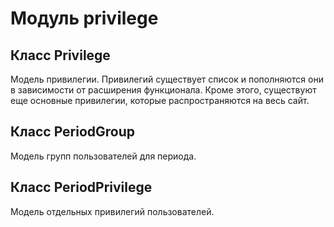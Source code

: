 # Модуль privilege



## Класс Privilege

Модель привилегии. Привилегий существует список и пополняются они в зависимости от расширения функционала. Кроме этого, существуют еще основные привилегии, которые распространяются на весь сайт.

## Класс PeriodGroup

Модель групп пользователей для периода.

## Класс PeriodPrivilege

Модель отдельных привилегий пользователей.
